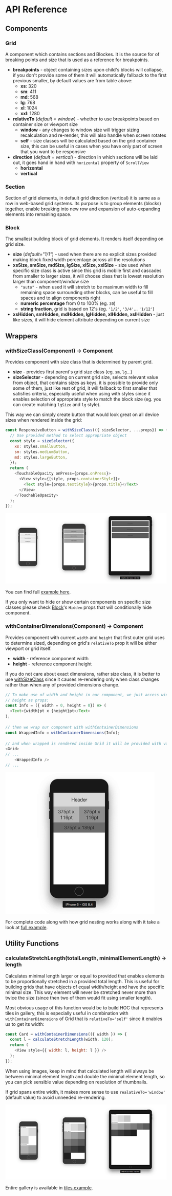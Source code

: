 # API Reference
## Components

### Grid
A component which contains sections and Blockes. It is the source for of breaking points and size that is used as a reference for breakpoints.

- **breakpoints** - object containing sizes upon child's blocks will collapse, if you don't provide some of them it will automatically fallback to the first previous smaller, by default values are from table above:
  - **xs**: 320
  - **sm**: 411
  - **md**: 568
  - **lg**: 768
  - **xl**: 1024
  - **xxl**: 1280
- **relativeTo** (_default = window_) - whether to use breakpoints based on container size or viewport size
  - **window** - any changes to window size will trigger sizing recalculation and re-render, this will also handle when screen rotates
  - **self** - size classes will be calculated based on the grid container size, this can be useful in cases when you have only part of screen that you want to be responsive
- **direction** (_default = vertical_) - direction in which sections will be laid out, it goes hand in hand with `horizontal` property of `ScrollView`
  - **horizontal**
  - **vertical**


### Section
Section of grid elements, in default grid direction (vertical) it is same as a row in web-based grid systems. Its purpose is to group elements (blocks) together, enable breaking into new row and expansion of auto-expanding elements into remaining space.

### Block
The smallest building block of grid elements. It renders itself depending on grid size.

- **size** (_default="1/1"_) - used when there are no explicit sizes provided making block fixed width percentage across all the resolutions
- **xsSize, smSize, mdSize, lgSize, xlSize, xxlSize** - size used when specific size class is active since this grid is mobile first and cascades from smaller to larger sizes, it will choose class that is lowest resolution larger than component/window size
  - `"auto"` - when used it will stretch to be maximum width to fill remaining space surrounding other blocks, can be useful to fill spaces and to align components right
  - **numeric percentage** from 0 to 100% (eg. `30`)
  - **string fraction**, grid is based on 12's (eg. `'1/2'`, `'3/4'`... `'1/12'`)
- **xsHidden, smHidden, mdHidden, lgHidden, xlHidden, xslHidden** - just like sizes, it will hide element attribute depending on current size

## Wrappers
### withSizeClass(Component) → Component

Provides component with size class that is determined by parent grid.

- **size** - provides first parent's grid size class (eg. `sm`, `lg`...)
- **sizeSelector** - depending on current grid size, selects relevant value from object, that contains sizes as keys, it is possible to provide only some of them, just like rest of grid, it will fallback to first smaller that satisfies criteria, especially useful when using with styles since it enables selection of appropriate style to match the block size (eg. you can create matching `lgSize` and `lg` style).

This way we can simply create button that would look great on all device sizes when rendered inside the grid:

```javascript
const ResponsiveButton = withSizeClass(({ sizeSelector, ...props}) => {
  // Use provided method to select appropriate object
  const style = sizeSelector({
    xs: styles.smallButton,
    sm: styles.mediumButton,
    md: styles.largeButton,
  });
  return (
    <TouchableOpacity onPress={props.onPress}>
      <View style={[style, props.containerStyle]}>
        <Text style={props.textStyle}>{props.title}</Text>
      </View>
    </TouchableOpacity>
  );
});

```

![Tiles Demo](../images/withSizeClass.gif)

You can find full [example here](../../examples/withSizeClass.js).

If you only want to hide or show certain components on specific size classes please check [Block](#block)'s `Hidden` props that will conditionally hide component.

### withContainerDimensions(Component) → Component

Provides component with current `width` and `height` that first outer grid uses to determine sized, depending on grid's `relativeTo` prop it will be either viewport or grid itself.

- **width** - reference component width
- **height** - reference component height

If you do not care about exact dimensions, rather size class, it is better to use [withSizeClass](#withsizeclasscomponent--component) since it causes re-rendering only when class changes rather than when any of provided dimensions change.

```javascript
// To make use of width and height in our component, we just access width and 
// height as props:
const Info = ({ width = 0, height = 0}) => (
  <Text>{width}pt x {height}pt</Text>
);

// then we wrap our component with withContainerDimensions
const WrappedInfo = withContainerDimensions(Info);

// and when wrapped is rendered inside Grid it will be provided with values.
<Grid>
// ...
    <WrappedInfo />
// ...
```

![Tiles Demo](../images/withContainerDimensions.gif)

For complete code along with how grid nesting works along with it take a look at [full example](../../examples/withContainerDimensions.js).


## Utility Functions

### calculateStretchLength(totalLength, minimalElementLength) → length

Calculates minimal length larger or equal to provided that enables elements to be proportionally stretched in a provided total length. This is useful for building grids that have objects of equal width/height and have the specific minimal size. This way element will never be stretched never more than twice the size (since then two of them would fit using smaller length). 

Most obvious usage of this function would be to build HOC that represents tiles in gallery, this is especially useful in combination with `withContainerDimensions` of Grid that is `relativeTo='self'` since it enables us to get its width:

```javascript
const Card = withContainerDimensions(({ width }) => {
  const l = calculateStretchLength(width, 120);
  return (
    <View style={{ width: l, height: l }} />
  );
});
```

When using images, keep in mind that calculated length will always be between minimal element length and double the minimal element length, so you can pick sensible value depending on resolution of thumbnails.

If grid spans entire width, it makes more sense to use `realativeTo='window'` (default value) to avoid unneeded re-rendering.

![Tiles Demo](../images/tiles.gif)

Entire gallery is available in [tiles example](../../examples/tiles.js).
